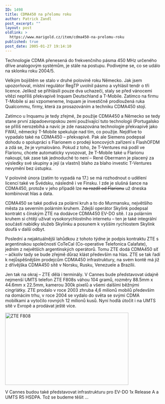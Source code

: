 ```yaml
---
ID: 1498
title: CDMA450 na přelomu roku
author: Patrick Zandl
post_excerpt: ""
layout: post
oldlink: >
  https://www.marigold.cz/item/cdma450-na-prelomu-roku
published: true
post_date: 2005-01-27 19:14:10
---
```

<p>Technologie CDMA přenesená do frekvenčního pásma 450 MHz určeného dříve analogovým systémům, je stále na postupu. Podívejme se, co se událo na sklonku roku 2004/5. </p>

<p>Velkým bojištěm se stalo v druhé polovině roku Německo. Jak jsem upozorňoval, místní regulátor RegTP uvolnil pásmo a vyhlásil tendr o tři licence. Jelikož se přihlásili pouze dva uchazeči, staly se před vánocemi vítězi nepříliš překvapivě Inquam Deutschland a T-Mobile. Zatímco na firmu T-Mobile si asi vzpomeneme, Inquam je investičně prodloužená ruka Qualcommu, firmy, která za prosazováním a techniku CDMA450 stojí. </p>

<p>Zatímco u Inquamu je tedy zřejmé, že použije CDMA450 a Německo se tedy stane první západoevropskou zemí používající tuto technologii (Portugalsko se příliš nerozebíhá a navíc je zde nasazována technologie překvapivě jako FWA), německý T-Mobile spekuluje nad tím, co použije. Nejdříve to vypadalo také na CDMA450 – překvapivě. Pak ale Siemens podepsal dohodu o spolupráci s Flarionem o prodeji koncových zařízení s FlashOFDM a zdá se, že je vymalováno. Pokud z toho, že T-Ventures má podíl ve Flarionu, chcete automaticky vyvozovat, že T-Mobile také u Flarionu nakoupí, tak zase tak jednoduché to není – René Obermann je placený za výsledky své skupiny a její (a vlastní) blaho za blaho investic T-Ventures nevymění bez ústupku. </p>

<p>V polovině února (zatím to vypadá na 17.) se má rozhodnout o udělení licencí také ve Švédsku, následně i ve Finsku. I zde je slušná šance na CDMA450, protože v jeho případě lze <strike>na rozdíl od Flarionu</strike> už dneska kombinovat hlas a data. </p>

<p>CDMA450 se také podívá za polární kruh a to do Murmansku, největšího města za severním polárním kruhem. Zdejší operátor Skylink podepsal kontrakt s čínským ZTE na dodávce CDMA450 EV-DO sítě. I za  polárním kruhem si chtějí užívat vysokorychlostního internetu – ten je také integrální součástí nabídky služeb Skylinku a posunem k vyšším rychlostem Skylink doufá v další odbyt. </p>

<p>Poslední a nejaktuálnější lahůdkou z tohoto týdne je podpis kontraktu ZTE s argentinskou společností CoTeCal (Co-operative Telefonica Calafate), jedním z největších argentinských operátorů. Tomu ZTE dodá CDMA450 síť – ačkoliv tady se bude zřejmě důraz klást především na hlas. ZTE se tak řadí k nejůspěšnějším prodejcům CDMA450 infrastruktury, na svém kontě má již z dřívějška CDMA450 sítě v Norsku, Rusku, Venezuele a Brazílii.  </p>

<p>Jen tak na okraj – ZTE dělá i terminály. V Cannes bude představovat údajně nejmenší UMTS telefon ZTE F808s váhou 104 gramů, rozměry 88.5mm x 44.6mm x 22.5mm, kamerou 300k pixelů a všemi dalšími běžnými cingrlátky. ZTE prodalo v roce 2003 zhruba 4,6 milionů mobilů především na domácím trhu, v roce 2004 se vydalo do světa se svými CDMA mobilkami a vytočilo rovných 12 milionů kusů. Nyní hodlá útočit i na UMTS sítě v Evropě a prodávat ještě více. </p>

<p><img src="/wp-content/uploads/1/20050127-zte-F808.jpg" alt="ZTE F808" width="400" height="235" /></p>

<p>V Cannes budou také představovat infrastrukturu pro EV-DO 1x Release A a UMTS R5 HSDPA. Tož se budeme těšit …
</p>
